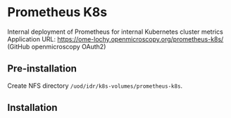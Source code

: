 # Prometheus K8s

Internal deployment of Prometheus for internal Kubernetes cluster metrics
Application URL: https://ome-lochy.openmicroscopy.org/prometheus-k8s/ (GitHub openmicroscopy OAuth2)


## Pre-installation

Create NFS directory `/uod/idr/k8s-volumes/prometheus-k8s`.


## Installation
